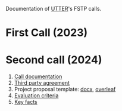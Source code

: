 Documentation of [UTTER](https://he-utter.eu)'s FSTP calls.

# First Call (2023)

# Second call (2024)

1. [Call documentation](2024/UTTER_FSTP2_Call_Documentation.pdf)
2. [Third party agreement](2024/UTTER_FSTP2_Third_Party_Agreement.pdf)
3. Project proposal template: [docx](2024/UTTER_FSTP2_A3_Proposal_Template.docx), [overleaf](https://www.overleaf.com/read/kknbphgftfsf#fb3ac6)
4. [Evaluation criteria](2024/UTTER_FSTP2_A4_Evaluation_Criteria.pdf)
5. [Key facts](2024/UTTER_FSTP2_Key_Facts.pdf)

